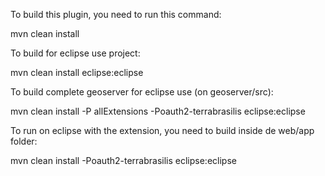 To build this plugin, you need to run this command:

mvn clean install

To build for eclipse use project:

mvn clean install eclipse:eclipse

To build complete geoserver for eclipse use (on geoserver/src):

mvn clean install  -P allExtensions -Poauth2-terrabrasilis eclipse:eclipse

To run on eclipse with the extension, you need to build inside de web/app folder:

mvn clean install -Poauth2-terrabrasilis eclipse:eclipse
